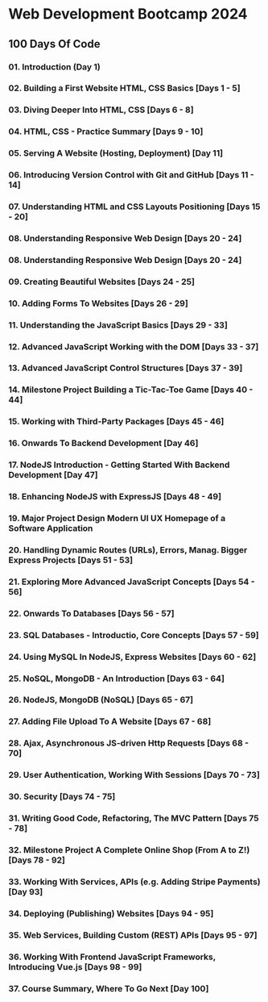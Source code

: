 # Web Development Bootcamp 2024

## 100 Days Of Code

### 01. Introduction (Day 1)

### 02. Building a First Website HTML, CSS Basics [Days 1 - 5]

### 03. Diving Deeper Into HTML, CSS [Days 6 - 8]

### 04. HTML, CSS - Practice Summary [Days 9 - 10]

### 05. Serving A Website (Hosting, Deployment) [Day 11]

### 06. Introducing Version Control with Git and GitHub [Days 11 - 14]

### 07. Understanding HTML and CSS Layouts Positioning [Days 15 - 20]

### 08. Understanding Responsive Web Design [Days 20 - 24]

### 08. Understanding Responsive Web Design [Days 20 - 24]

### 09. Creating Beautiful Websites [Days 24 - 25]

### 10. Adding Forms To Websites [Days 26 - 29]

### 11. Understanding the JavaScript Basics [Days 29 - 33]

### 12. Advanced JavaScript Working with the DOM [Days 33 - 37]

### 13. Advanced JavaScript Control Structures [Days 37 - 39]

### 14. Milestone Project Building a Tic-Tac-Toe Game [Days 40 - 44]

### 15. Working with Third-Party Packages [Days 45 - 46]

### 16. Onwards To Backend Development [Day 46]

### 17. NodeJS Introduction - Getting Started With Backend Development [Day 47]

### 18. Enhancing NodeJS with ExpressJS [Days 48 - 49]

### 19. Major Project Design Modern UI UX Homepage of a Software Application

### 20. Handling Dynamic Routes (URLs), Errors, Manag. Bigger Express Projects [Days 51 - 53]

### 21. Exploring More Advanced JavaScript Concepts [Days 54 - 56]

### 22. Onwards To Databases [Days 56 - 57]

### 23. SQL Databases - Introductio, Core Concepts [Days 57 - 59]

### 24. Using MySQL In NodeJS, Express Websites [Days 60 - 62]

### 25. NoSQL, MongoDB - An Introduction [Days 63 - 64]

### 26. NodeJS, MongoDB (NoSQL) [Days 65 - 67]

### 27. Adding File Upload To A Website [Days 67 - 68]

### 28. Ajax, Asynchronous JS-driven Http Requests [Days 68 - 70]

### 29. User Authentication, Working With Sessions [Days 70 - 73]

### 30. Security [Days 74 - 75]

### 31. Writing Good Code, Refactoring, The MVC Pattern [Days 75 - 78]

### 32. Milestone Project A Complete Online Shop (From A to Z!) [Days 78 - 92]

### 33. Working With Services, APIs (e.g. Adding Stripe Payments) [Day 93]

### 34. Deploying (Publishing) Websites [Days 94 - 95]

### 35. Web Services, Building Custom (REST) APIs [Days 95 - 97]

### 36. Working With Frontend JavaScript Frameworks, Introducing Vue.js [Days 98 - 99]

### 37. Course Summary, Where To Go Next [Day 100]
